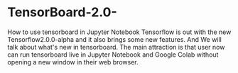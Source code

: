 # TensorBoard-2.0-
How to use tensorboard in Jupyter Notebook
Tensorflow is out with the new Tensorflow2.0.0-alpha and it also brings some new features.  And We will talk about what's new in tensorboard. The main attraction is that user now can run tensorboard live in Jupyter Notebook and Google Colab without opening a new window in their web browser.
